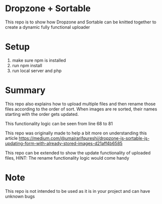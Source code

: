 # Dropzone + Sortable

This repo is to show how Dropzone and Sortable can be knitted together to create a dynamic fully functional uploader

# Setup
 1. make sure npm is installed
 2. run npm install
 3. run local server and php

# Summary
This repo also explains how to upload multiple files and then rename those files according to the order of sort. 
When images are re sorted, their names starting with the order gets updated.

This functionality logic can be seen from line 68 to 81 

This repo was originally made to help a bit more on understanding this article https://medium.com/@umairarifqureshi/dropzone-js-sortable-js-updating-form-with-already-stored-images-d21aff4b6585

This repo can be extended to show the update functionality of uploaded files, HINT: The rename functionality logic would come handy

# Note 
This repo is not intended to be used as it is in your project and can have unknown bugs 
